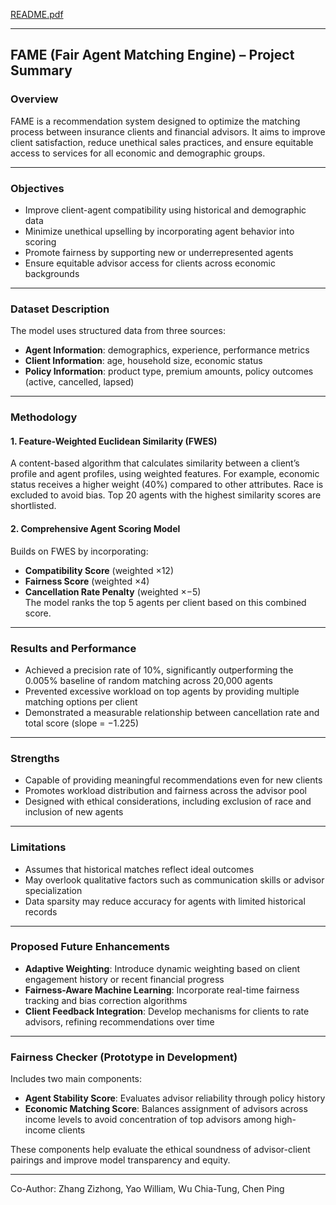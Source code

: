[README.pdf](https://github.com/user-attachments/files/19393545/README.pdf)

---

## **FAME (Fair Agent Matching Engine) – Project Summary**

### **Overview**  
FAME is a recommendation system designed to optimize the matching process between insurance clients and financial advisors. It aims to improve client satisfaction, reduce unethical sales practices, and ensure equitable access to services for all economic and demographic groups.

---

### **Objectives**  
- Improve client-agent compatibility using historical and demographic data  
- Minimize unethical upselling by incorporating agent behavior into scoring  
- Promote fairness by supporting new or underrepresented agents  
- Ensure equitable advisor access for clients across economic backgrounds

---

### **Dataset Description**  
The model uses structured data from three sources:
- **Agent Information**: demographics, experience, performance metrics  
- **Client Information**: age, household size, economic status  
- **Policy Information**: product type, premium amounts, policy outcomes (active, cancelled, lapsed)

---

### **Methodology**  
#### 1. Feature-Weighted Euclidean Similarity (FWES)  
A content-based algorithm that calculates similarity between a client’s profile and agent profiles, using weighted features. For example, economic status receives a higher weight (40%) compared to other attributes. Race is excluded to avoid bias. Top 20 agents with the highest similarity scores are shortlisted.

#### 2. Comprehensive Agent Scoring Model  
Builds on FWES by incorporating:
- **Compatibility Score** (weighted ×12)  
- **Fairness Score** (weighted ×4)  
- **Cancellation Rate Penalty** (weighted ×−5)  
The model ranks the top 5 agents per client based on this combined score.

---

### **Results and Performance**  
- Achieved a precision rate of 10%, significantly outperforming the 0.005% baseline of random matching across 20,000 agents  
- Prevented excessive workload on top agents by providing multiple matching options per client  
- Demonstrated a measurable relationship between cancellation rate and total score (slope = −1.225)

---

### **Strengths**  
- Capable of providing meaningful recommendations even for new clients  
- Promotes workload distribution and fairness across the advisor pool  
- Designed with ethical considerations, including exclusion of race and inclusion of new agents

---

### **Limitations**  
- Assumes that historical matches reflect ideal outcomes  
- May overlook qualitative factors such as communication skills or advisor specialization  
- Data sparsity may reduce accuracy for agents with limited historical records

---

### **Proposed Future Enhancements**  
- **Adaptive Weighting**: Introduce dynamic weighting based on client engagement history or recent financial progress  
- **Fairness-Aware Machine Learning**: Incorporate real-time fairness tracking and bias correction algorithms  
- **Client Feedback Integration**: Develop mechanisms for clients to rate advisors, refining recommendations over time

---

### **Fairness Checker (Prototype in Development)**  
Includes two main components:
- **Agent Stability Score**: Evaluates advisor reliability through policy history  
- **Economic Matching Score**: Balances assignment of advisors across income levels to avoid concentration of top advisors among high-income clients

These components help evaluate the ethical soundness of advisor-client pairings and improve model transparency and equity.

---
Co-Author:
Zhang Zizhong, Yao William, Wu Chia-Tung, Chen Ping

